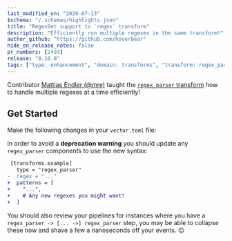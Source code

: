 ```yaml
---
last_modified_on: "2020-07-13"
$schema: "/.schemas/highlights.json"
title: "RegexSet support to `regex` transform"
description: "Efficiently run multiple regexes in the same transform!"
author_github: "https://github.com/hoverbear"
hide_on_release_notes: false
pr_numbers: [2493]
release: "0.10.0"
tags: ["type: enhancement", "domain: transforms", "transform: regex_parser"]
---
```


Contributor [Mattias Endler (@mre)][urls.endler_dev] taught the [`regex_parser` transform][urls.vector_regex_parser] how to handle multiple regexes at a time efficiently!

## Get Started

Make the following changes in your `vector.toml` file:

In order to avoid a **deprecation warning** you should update any `regex_parser` components to use the new syntax:

```diff title="vector.toml"
 [transforms.example]
   type = "regex_parser"
-  regex = "..."
+  patterns = [
+    "...",
+    # Any new regexes you might want!
+  ]
```

You should also review your pipelines for instances where you have a `regex_parser -> [... ->] regex_parser` step, you may be able to collapse these now and shave a few a nanoseconds off your events. 😉

[urls.endler_dev]: https://endler.dev/
[urls.vector_regex_parser]: https://vector.dev/docs/reference/transforms/regex_parser/
